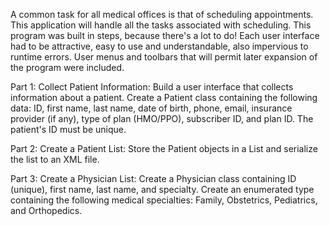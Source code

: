 A common task for all medical offices is that of scheduling appointments. This application will handle all the tasks associated with scheduling. This program was built in steps, because there's a lot to do! Each user interface had to be attractive, easy to use and understandable, also impervious to runtime errors. User menus and toolbars that will permit later expansion of the program were included. 

Part 1: Collect Patient Information: Build a user interface that collects information about a patient. Create a Patient class containing the following data: ID, first name, last name, date of birth, phone, email, insurance provider (if any), type of plan (HMO/PPO), subscriber ID, and plan ID. The patient's ID must be unique.

Part 2: Create a Patient List: Store the Patient objects in a List and serialize the list to an XML file.

Part 3: Create a Physician List: Create a Physician class containing ID (unique), first name, last name, and specialty. Create an enumerated type containing the following medical specialties: Family, Obstetrics, Pediatrics, and Orthopedics.
